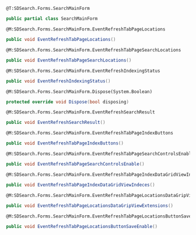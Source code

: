 ```
@T:SDSearch.Forms.SearchMainForm
```
```csharp
public partial class SearchMainForm
```
```
@M:SDSearch.Forms.SearchMainForm.EventRefreshTabPageLocations
```
```csharp
public void EventRefreshTabPageLocations()
```
```
@M:SDSearch.Forms.SearchMainForm.EventRefreshTabPageSearchLocations
```
```csharp
public void EventRefreshTabPageSearchLocations()
```
```
@M:SDSearch.Forms.SearchMainForm.EventRefreshIndexingStatus
```
```csharp
public void EventRefreshIndexingStatus()
```
```
@M:SDSearch.Forms.SearchMainForm.Dispose(System.Boolean)
```
```csharp
protected override void Dispose(bool disposing)
```
```
@M:SDSearch.Forms.SearchMainForm.EventRefreshSearchResult
```
```csharp
public void EventRefreshSearchResult()
```
```
@M:SDSearch.Forms.SearchMainForm.EventRefreshTabPageIndexButtons
```
```csharp
public void EventRefreshTabPageIndexButtons()
```
```
@M:SDSearch.Forms.SearchMainForm.EventRefreshTabPageSearchControlsEnable
```
```csharp
public void EventRefreshTabPageSearchControlsEnable()
```
```
@M:SDSearch.Forms.SearchMainForm.EventRefreshTabPageIndexDataGridViewIndeces
```
```csharp
public void EventRefreshTabPageIndexDataGridViewIndeces()
```
```
@M:SDSearch.Forms.SearchMainForm.EventRefreshTabPageLocationsDataGripViewExtensions
```
```csharp
public void EventRefreshTabPageLocationsDataGripViewExtensions()
```
```
@M:SDSearch.Forms.SearchMainForm.EventRefreshTabPageLocationsButtonSaveEnable
```
```csharp
public void EventRefreshTabPageLocationsButtonSaveEnable()
```
